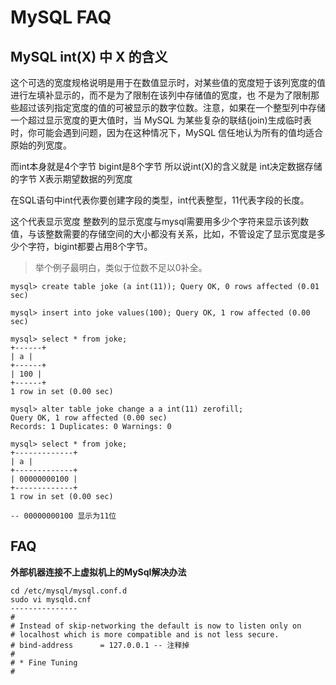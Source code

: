 # MySQL FAQ

## MySQL int(X) 中 X 的含义
这个可选的宽度规格说明是用于在数值显示时，对某些值的宽度短于该列宽度的值进行左填补显示的，而不是为了限制在该列中存储值的宽度，也 不是为了限制那些超过该列指定宽度的值的可被显示的数字位数。注意，如果在一个整型列中存储一个超过显示宽度的更大值时，当 MySQL 为某些复杂的联结(join)生成临时表时，你可能会遇到问题，因为在这种情况下，MySQL 信任地认为所有的值均适合原始的列宽度。

而int本身就是4个字节 bigint是8个字节 所以说int(X)的含义就是 int决定数据存储的字节 X表示期望数据的列宽度

在SQL语句中int代表你要创建字段的类型，int代表整型，11代表字段的长度。

这个代表显示宽度
整数列的显示宽度与mysql需要用多少个字符来显示该列数值，与该整数需要的存储空间的大小都没有关系，比如，不管设定了显示宽度是多少个字符，bigint都要占用8个字节。

> 举个例子最明白，类似于位数不足以0补全。


```
mysql> create table joke (a int(11)); Query OK, 0 rows affected (0.01 sec)

mysql> insert into joke values(100); Query OK, 1 row affected (0.00 sec)

mysql> select * from joke;
+------+
| a |
+------+
| 100 |
+------+
1 row in set (0.00 sec)

mysql> alter table joke change a a int(11) zerofill;
Query OK, 1 row affected (0.00 sec)
Records: 1 Duplicates: 0 Warnings: 0

mysql> select * from joke;
+-------------+
| a |
+-------------+
| 00000000100 | 
+-------------+
1 row in set (0.00 sec)

-- 00000000100 显示为11位
```
## FAQ
**外部机器连接不上虚拟机上的MySql解决办法**
```
cd /etc/mysql/mysql.conf.d
sudo vi mysqld.cnf
---------------
#
# Instead of skip-networking the default is now to listen only on
# localhost which is more compatible and is not less secure.
# bind-address		= 127.0.0.1 -- 注释掉
#
# * Fine Tuning
#
```
